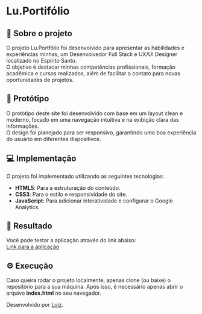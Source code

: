 # Lu.Portifólio

## 🚀 Sobre o projeto
O projeto Lu.Portfólio foi desenvolvido para apresentar as habilidades e experiências minhas, um Desenvolvedor Full Stack e UX/UI Designer localizado no Espírito Santo. <br>
O objetivo é destacar minhas competências profissionais, formação acadêmica e cursos realizados, além de facilitar o contato para novas oportunidades de projetos.

## 🎨 Protótipo
O protótipo deste site foi desenvolvido com base em um layout clean e moderno, focado em uma navegação intuitiva e na exibição clara das informações. <br>
O design foi planejado para ser responsivo, garantindo uma boa experiência do usuário em diferentes dispositivos.

## 💻 Implementação
O projeto foi implementado utilizando as seguintes tecnologias:
- **HTML5**: Para a estruturação do conteúdo.
- **CSS3**: Para o estilo e responsividade do site.
- **JavaScript**: Para adicionar interatividade e configurar o Google Analytics.

## 👏 Resultado
Você pode testar a aplicação através do link abaixo: <br>
<a href="https:ludevquest.github.io" target="_blank">Link para a aplicação</a>

## ⚙️ Execução
Caso queira rodar o projeto localmente, apenas clone (ou baixe) o repositório para a sua máquina.
Após isso, é necessário apenas abrir o arquivo <strong>index.html</strong> no seu navegador. <br>

Desenvolvido por <a href="https://github.com/Ludevquest">Luiz</a>.
